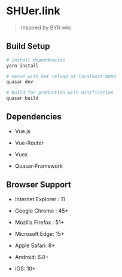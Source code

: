 # SHUer.link

> Inspired by BYR.wiki

## Build Setup

``` bash
# install dependencies
yarn install 

# serve with hot reload at localhost:8080
quasar dev

# build for production with minification
quasar build
```

## Dependencies

* Vue.js

* Vue-Router

* Vuex

* Quasar-Framework 

## Browser Support

* Internet Explorer : 11

* Google Chrome : 45+

* Mozilla Firefox : 51+

* Microsoft Edge: 15+

* Apple Safari: 8+

* Android: 6.0+

* iOS: 10+